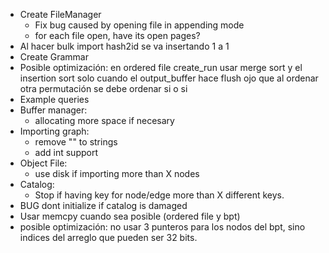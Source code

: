 - Create FileManager
    - Fix bug caused by opening file in appending mode
    - for each file open, have its open pages?
- Al hacer bulk import hash2id se va insertando 1 a 1
- Create Grammar
- Posible optimización: en ordered file create_run usar merge sort y el insertion sort solo cuando el output_buffer hace flush
  ojo que al ordenar otra permutación se debe ordenar si o si
- Example queries
- Buffer manager:
    - allocating more space if necesary
- Importing graph:
    - remove "" to strings
    - add int support
- Object File:
    - use disk if importing more than X nodes
- Catalog:
    - Stop if having key for node/edge more than X different keys.
- BUG dont initialize if catalog is damaged
- Usar memcpy cuando sea posible (ordered file y bpt)
- posible optimización: no usar 3 punteros para los nodos del bpt, sino indices del arreglo que pueden ser 32 bits.